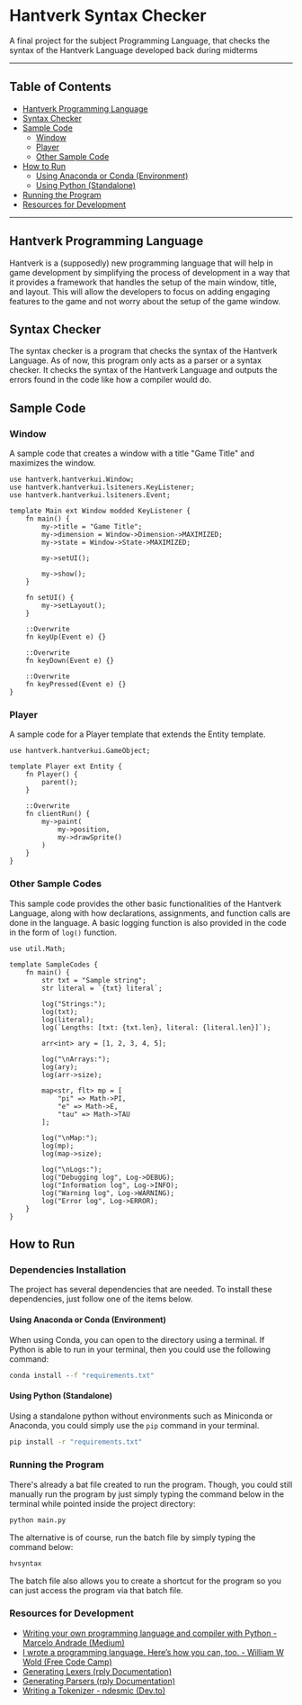 # Hantverk Syntax Checker

 A final project for the subject Programming Language, that checks the syntax of
 the Hantverk Language developed back during midterms

---

## Table of Contents

- [Hantverk Programming Language](#hantverk-programming-language)
- [Syntax Checker](#syntax-checker)
- [Sample Code](#sample-code)
  - [Window](#window)
  - [Player](#player)
  - [Other Sample Code](#other-sample-codes)
- [How to Run](#how-to-run)
  - [Using Anaconda or Conda (Environment)](#using-anaconda-or-conda-environment)
  - [Using Python (Standalone)](#using-python-standalone)
- [Running the Program](#running-the-program)
- [Resources for Development](#resources-for-development)

---

## Hantverk Programming Language

Hantverk is a (supposedly) new programming language that will help in game
development by simplifying the process of development in a way that it provides
a framework that handles the setup of the main window, title, and layout. This
will allow the developers to focus on adding engaging features to the game and
not worry about the setup of the game window.

## Syntax Checker

The syntax checker is a program that checks the syntax of the Hantverk Language.
As of now, this program only acts as a parser or a syntax checker. It checks the
syntax of the Hantverk Language and outputs the errors found in the code like how
a compiler would do.

## Sample Code

### Window

A sample code that creates a window with a title "Game Title" and maximizes the
window.

```hantverk
use hantverk.hantverkui.Window;
use hantverk.hantverkui.lsiteners.KeyListener;
use hantverk.hantverkui.lsiteners.Event;

template Main ext Window modded KeyListener {
    fn main() {
        my->title = "Game Title";
        my->dimension = Window->Dimension->MAXIMIZED;
        my->state = Window->State->MAXIMIZED;
        
        my->setUI();
        
        my->show();
    }
    
    fn setUI() {
        my->setLayout();
    }
    
    ::Overwrite
    fn keyUp(Event e) {}
    
    ::Overwrite
    fn keyDown(Event e) {}
    
    ::Overwrite
    fn keyPressed(Event e) {}
}
```

### Player

A sample code for a Player template that extends the Entity template.

```hantverk
use hantverk.hantverkui.GameObject;

template Player ext Entity {
    fn Player() {
        parent();
    }
    
    ::Overwrite
    fn clientRun() {
        my->paint(
            my->position,
            my->drawSprite()
        )
    }
}
```

### Other Sample Codes

This sample code provides the other basic functionalities of the Hantverk
Language, along with how declarations, assignments, and function calls are
done in the language. A basic logging function is also provided in the code
in the form of `log()` function.

```hantverk
use util.Math;

template SampleCodes {
    fn main() {
        str txt = "Sample string";
        str literal = `{txt} literal`;
        
        log("Strings:");
        log(txt);
        log(literal);
        log(`Lengths: [txt: {txt.len}, literal: {literal.len}]`);
        
        arr<int> ary = [1, 2, 3, 4, 5];
        
        log("\nArrays:");
        log(ary);
        log(arr->size);
        
        map<str, flt> mp = [
            "pi" => Math->PI,
            "e" => Math->E,
            "tau" => Math->TAU
        ];
        
        log("\nMap:");
        log(mp);
        log(map->size);
        
        log("\nLogs:");
        log("Debugging log", Log->DEBUG);
        log("Information log", Log->INFO);
        log("Warning log", Log->WARNING);
        log("Error log", Log->ERROR);
    }
}
```

## How to Run

### Dependencies Installation

The project has several dependencies that are needed. To install these dependencies, just follow one of the items below.

#### Using Anaconda or Conda (Environment)

When using Conda, you can open to the directory using a terminal. If Python is able to run
in your terminal, then you could use the following command:

```bat
conda install --f "requirements.txt"
```

#### Using Python (Standalone)

Using a standalone python without environments such as Miniconda or Anaconda, you could simply use the `pip` command in your terminal.

```bat
pip install -r "requirements.txt"
```

### Running the Program

There's already a bat file created to run the program. Though, you could still manually run the program by just simply typing the command below in the terminal while pointed inside the project directory:

```bat
python main.py
```

The alternative is of course, run the batch file by simply typing the command below:

```bat
hvsyntax
```

The batch file also allows you to create a shortcut for the program so you can just access the program via that batch file.

### Resources for Development

- [Writing your own programming language and compiler with Python - Marcelo Andrade (Medium)](https://medium.com/@marcelogdeandrade/writing-your-own-programming-language-and-compiler-with-python-a468970ae6df)
- [I wrote a programming language. Here’s how you can, too. - William W Wold (Free Code Camp)](https://www.freecodecamp.org/news/the-programming-language-pipeline-91d3f449c919/)
- [Generating Lexers (rply Documentation)](https://rply.readthedocs.io/en/latest/users-guide/lexers.html)
- [Generating Parsers (rply Documentation)](https://rply.readthedocs.io/en/latest/users-guide/parsers.html)
- [Writing a Tokenizer - ndesmic (Dev.to)](https://dev.to/ndesmic/writing-a-tokenizer-1j85)
